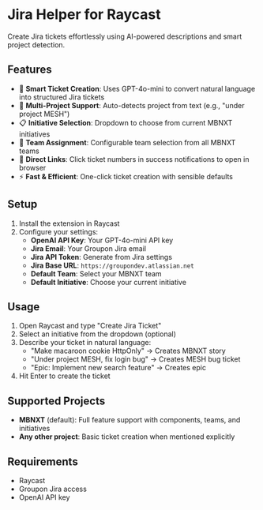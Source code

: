 # Jira Helper for Raycast

Create Jira tickets effortlessly using AI-powered descriptions and smart project detection.

## Features

- 🎯 **Smart Ticket Creation**: Uses GPT-4o-mini to convert natural language into structured Jira tickets
- 🏢 **Multi-Project Support**: Auto-detects project from text (e.g., "under project MESH")
- 📋 **Initiative Selection**: Dropdown to choose from current MBNXT initiatives
- 👥 **Team Assignment**: Configurable team selection from all MBNXT teams
- 🔗 **Direct Links**: Click ticket numbers in success notifications to open in browser
- ⚡ **Fast & Efficient**: One-click ticket creation with sensible defaults

## Setup

1. Install the extension in Raycast
2. Configure your settings:
   - **OpenAI API Key**: Your GPT-4o-mini API key
   - **Jira Email**: Your Groupon Jira email
   - **Jira API Token**: Generate from Jira settings
   - **Jira Base URL**: `https://groupondev.atlassian.net`
   - **Default Team**: Select your MBNXT team
   - **Default Initiative**: Choose your current initiative

## Usage

1. Open Raycast and type "Create Jira Ticket"
2. Select an initiative from the dropdown (optional)
3. Describe your ticket in natural language:
   - "Make macaroon cookie HttpOnly" → Creates MBNXT story
   - "Under project MESH, fix login bug" → Creates MESH bug ticket
   - "Epic: Implement new search feature" → Creates epic
4. Hit Enter to create the ticket

## Supported Projects

- **MBNXT** (default): Full feature support with components, teams, and initiatives
- **Any other project**: Basic ticket creation when mentioned explicitly

## Requirements

- Raycast
- Groupon Jira access
- OpenAI API key